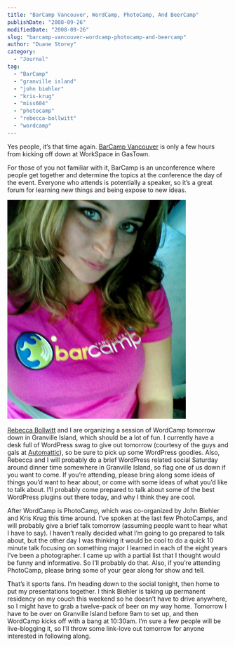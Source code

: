 ```yaml
---
title: "BarCamp Vancouver, WordCamp, PhotoCamp, And BeerCamp"
publishDate: "2008-09-26"
modifiedDate: "2008-09-26"
slug: "barcamp-vancouver-wordcamp-photocamp-and-beercamp"
author: "Duane Storey"
category:
  - "Journal"
tag:
  - "BarCamp"
  - "granville island"
  - "john biehler"
  - "kris-krug"
  - "miss604"
  - "photocamp"
  - "rebecca-bollwitt"
  - "wordcamp"
---
```


Yes people, it’s that time again. [BarCamp Vancouver](http://barcamp.org/BarCampVancouver2008) is only a few hours from kicking off down at WorkSpace in GasTown.

For those of you not familiar with it, BarCamp is an unconference where people get together and determine the topics at the conference the day of the event. Everyone who attends is potentially a speaker, so it’s a great forum for learning new things and being expose to new ideas.

![Rebecca Bollwitt](_images/barcamp-vancouver-wordcamp-photocamp-and-beercamp-1.jpg)

[Rebecca Bollwitt](http://miss604.com) and I are organizing a session of WordCamp tomorrow down in Granville Island, which should be a lot of fun. I currently have a desk full of WordPress swag to give out tomorrow (courtesy of the guys and gals at [Automattic](http://automattic.com)), so be sure to pick up some WordPress goodies. Also, Rebecca and I will probably do a brief WordPress related social Saturday around dinner time somewhere in Granville Island, so flag one of us down if you want to come. If you’re attending, please bring along some ideas of things you’d want to hear about, or come with some ideas of what you’d like to talk about. I’ll probably come prepared to talk about some of the best WordPress plugins out there today, and why I think they are cool.

After WordCamp is PhotoCamp, which was co-organized by John Biehler and Kris Krug this time around. I’ve spoken at the last few PhotoCamps, and will probably give a brief talk tomorrow (assuming people want to hear what I have to say). I haven’t really decided what I’m going to go prepared to talk about, but the other day I was thinking it would be cool to do a quick 10 minute talk focusing on something major I learned in each of the eight years I’ve been a photographer. I came up with a partial list that I thought would be funny and informative. So I’ll probably do that. Also, if you’re attending PhotoCamp, please bring some of your gear along for show and tell.

That’s it sports fans. I’m heading down to the social tonight, then home to put my presentations together. I think Biehler is taking up permanent residency on my couch this weekend so he doesn’t have to drive anywhere, so I might have to grab a twelve-pack of beer on my way home. Tomorrow I have to be over on Granville Island before 9am to set up, and then WordCamp kicks off with a bang at 10:30am. I’m sure a few people will be live-blogging it, so I’ll throw some link-love out tomorrow for anyone interested in following along.